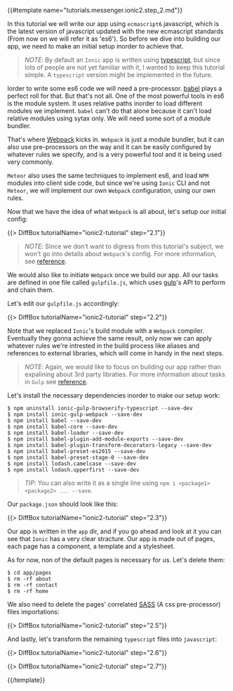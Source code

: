 {{#template name="tutorials.messenger.ionic2.step_2.md"}}

In this tutorial we will write our app using `ecmascript6` javascript, which is the latest version of javascript updated with the new ecmascript standards (From now on we will refer it as 'es6'). So before we dive into building our app, we need to make an initial setup inorder to achieve that.

> *NOTE*: By default an `Ionic` app is written using [typescript](typescriptlang.org), but since lots of people are not yet familiar with it, I wanted to keep this tutorial simple. A `typescript` version might be implemented in the future.

Iorder to write some es6 code we will need a pre-processor. [babel](https://babeljs.io/) plays a perfect roll for that. But that's not all. One of the most powerful tools in es6 is the module system. It uses relative paths inorder to load different modules we implement. `babel` can't do that alone because it can't load relative modules using sytax only. We will need some sort of a module bundler.

That's where [Webpack](https://webpack.github.io/) kicks in. `Webpack` is just a module bundler, but it can also use pre-processors on the way and it can be easily configured by whatever rules we specify, and is a very powerful tool and it is being used very commonly.

`Meteor` also uses the same techniques to implement es6, and load `NPM` modules into client side code, but since we're using `Ionic` CLI and not `Meteor`, we will implement our own `Webpack` configuration, using our own rules.

Now that we have the idea of what `Webpack` is all about, let's setup our initial config:

{{> DiffBox tutorialName="ionic2-tutorial" step="2.1"}}

> *NOTE*: Since we don't want to digress from this tutorial's subject, we won't go into details about `Webpack`'s config. For more information, see [reference](https://webpack.github.io/docs/configuration.html).

We would also like to initiate `Webpack` once we build our app. All our tasks are defined in one file called `gulpfile.js`, which uses [gulp](http://gulpjs.com/)'s API to perform and chain them.

Let's edit our `gulpfile.js` accordingly:

{{> DiffBox tutorialName="ionic2-tutorial" step="2.2"}}

Note that we replaced `Ionic`'s build module with a `Webpack` compiler. Eventually they gonna achieve the same result, only now we can apply whatever rules we're intrested in the build process like aliases and references to external libraries, which will come in handy in the next steps.

> *NOTE*: Again, we would like to focus on building our app rather than expalining about 3rd party libraties. For more information about tasks in `Gulp` see [reference](https://github.com/gulpjs/gulp/blob/master/docs/API.md).

Let's install the necessary dependencies inorder to make our setup work:

    $ npm uninstall ionic-gulp-browserify-typescript --save-dev
    $ npm install ionic-gulp-webpack --save-dev
    $ npm install babel --save-dev
    $ npm install babel-core --save-dev
    $ npm install babel-loader --save-dev
    $ npm install babel-plugin-add-module-exports --save-dev
    $ npm install babel-plugin-transform-decorators-legacy --save-dev
    $ npm install babel-preset-es2015 --save-dev
    $ npm install babel-preset-stage-0 --save-dev
    $ npm install lodash.camelcase --save-dev
    $ npm install lodash.upperfirst --save-dev

> *TIP*: You can also write it as a single line using `npm i <package1> <package2> ... --save`.

Our `package.json` should look like this:

{{> DiffBox tutorialName="ionic2-tutorial" step="2.3"}}

Our app is written in the `app` dir, and if you go ahead and look at it you can see that `Ionic` has a very clear stracture. Our app is made out of pages, each page has a component, a template and a stylesheet.

As for now, non of the default pages is necessary for us. Let's delete them:

    $ cd app/pages
    $ rm -rf about
    $ rm -rf contact
    $ rm -rf home

We also need to delete the pages' correlated [SASS](http://sass-lang.com/) (A css pre-processor) files importations:

{{> DiffBox tutorialName="ionic2-tutorial" step="2.5"}}

And lastly, let's transform the remaining `typescript` files into `javascript`:

{{> DiffBox tutorialName="ionic2-tutorial" step="2.6"}}

{{> DiffBox tutorialName="ionic2-tutorial" step="2.7"}}

{{/template}}